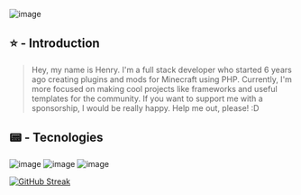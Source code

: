 ![image](https://github.com/user-attachments/assets/3951c3f3-9697-4bc4-bfdb-6a0a7086a87e)

## ⭐ - Introduction
> Hey, my name is Henry. I'm a full stack developer who started 6 years ago creating plugins and mods for Minecraft using PHP. Currently, I'm more focused on making cool projects like frameworks and useful templates for the community. If you want to support me with a sponsorship, I would be really happy. Help me out, please! :D

## 📟 - Tecnologies
![image](https://github.com/user-attachments/assets/afe5cf4e-234e-4cb7-b767-5d0cd0326551) ![image](https://github.com/user-attachments/assets/02aa0faf-d4d8-481c-a18b-2406f9c8e694) ![image](https://github.com/user-attachments/assets/5d64113d-3d70-4cf1-a677-93afa4ce4f42)

[![GitHub Streak](https://streak-stats.demolab.com?user=TechxyBro)](https://git.io/streak-stats)

